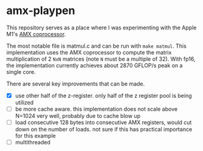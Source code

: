 # amx-playpen

This repository serves as a place where I was experimenting with the Apple M1's [AMX coprocessor](https://github.com/corsix/amx).

The most notable file is matmul.c and can be run with `make matmul`. This implementation uses the AMX coprocessor to compute the matrix multiplication of 2 `NxN` matrices (note `N` must be a multiple of 32). With fp16, the implementation currently achieves about 2870 GFLOP/s peak on a single core.

There are several key improvements that can be made.

- [x] use other half of the z-register. only half of the z register pool is being utilized
- [ ] be more cache aware. this implementation does not scale above N=1024 very well, probably due to cache blow up
- [ ] load consecutive 128 bytes into consecutive AMX registers, would cut down on the number of loads. not sure if this has practical importance for this example
- [ ] multithreaded
